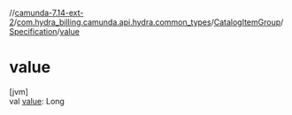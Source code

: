 //[camunda-7.14-ext-2](../../../../index.md)/[com.hydra_billing.camunda.api.hydra.common_types](../../index.md)/[CatalogItemGroup](../index.md)/[Specification](index.md)/[value](value.md)

# value

[jvm]\
val [value](value.md): Long
